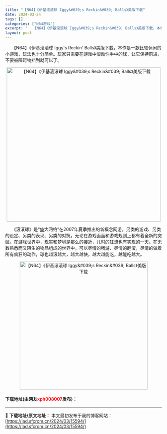 ```yaml
---
title: "【N64】《伊基滚滚球 Iggy&#039;s Reckin&#039; Balls》美版下载"
date: 2024-03-24
tags: []
categories: ["N64游戏"]
excerpt: "　　【N64】《伊基滚滚球 Iggy&#039;s Reckin&#039; Balls》美版下载，本作是一款比较休闲的小游戏，玩法也十分简单。玩家只需要在游戏中滚动你手中的球，让它保持前进，不要被障碍物挡到就可以了。 　　《滚滚球》是&ldquo;盛大网络&rdquo;在2007年夏季推出的新概念网游&hellip;"
layout: post
---
```


 <p>　　【N64】《伊基滚滚球 Iggy&#39;s Reckin&#39; Balls》美版下载，本作是一款比较休闲的小游戏，玩法也十分简单。玩家只需要在游戏中滚动你手中的球，让它保持前进，不要被障碍物挡到就可以了。</p> <p align="center"><img align="" border="0" src="https://lad.sfcrom.cn/wp-content/uploads/2024/03/20240324_66003cd68f02c.png" width="495" alt="【N64】《伊基滚滚球 Iggy&amp;#039;s Reckin&amp;#039; Balls》美版下载" /></p> <p>　　《滚滚球》是&ldquo;盛大网络&rdquo;在2007年夏季推出的新概念网游。另类的游戏、另类的设定、另类的表现、另类的对抗，无论在游戏画面和游戏规则上都有着全新的突破。在游戏世界中，现实和梦境是那么的接近，儿时的狂想也有实现的一天。在无数熟悉而又陌生的物品组成的世界中，可以尽情的畅游、尽情的翻滚，尽情的做着所有疯狂的动作，球也越滚越大，越大越快，越大越能吃，越能吃越大。</p> <p align="center"><img align="" border="0" src="https://lad.sfcrom.cn/wp-content/uploads/2024/03/20240324_66003cd782fd6.png" width="411" alt="【N64】《伊基滚滚球 Iggy&amp;#039;s Reckin&amp;#039; Balls》美版下载" /></p> <p><h4>下载地址(由网友<font color="red">xph008007</font>发布)：</h4></p> 

---
📖 **下载地址/原文地址：** 本文最初发布于我的博客网站：[https://lad.sfcrom.cn/2024/03/15594/](https://lad.sfcrom.cn/2024/03/15594/)
